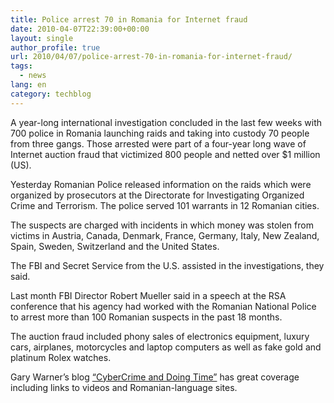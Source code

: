 ```yaml
---
title: Police arrest 70 in Romania for Internet fraud
date: 2010-04-07T22:39:00+00:00
layout: single
author_profile: true
url: 2010/04/07/police-arrest-70-in-romania-for-internet-fraud/
tags:
  - news
lang: en
category: techblog
---
```

A year-long international investigation concluded in the last few weeks with 700 police in Romania launching raids and taking into custody 70 people from three gangs. Those arrested were part of a four-year long wave of Internet auction fraud that victimized 800 people and netted over $1 million (US).

Yesterday Romanian Police released information on the raids which were organized by prosecutors at the Directorate for Investigating Organized Crime and Terrorism. The police served 101 warrants in 12 Romanian cities.

The suspects are charged with incidents in which money was stolen from victims in Austria, Canada, Denmark, France, Germany, Italy, New Zealand, Spain, Sweden, Switzerland and the United States.

The FBI and Secret Service from the U.S. assisted in the investigations, they said.

Last month FBI Director Robert Mueller said in a speech at the RSA conference that his agency had worked with the Romanian National Police to arrest more than 100 Romanian suspects in the past 18 months.

The auction fraud included phony sales of electronics equipment, luxury cars, airplanes, motorcycles and laptop computers as well as fake gold and platinum Rolex watches.

Gary Warner’s blog [“CyberCrime and Doing Time”](http://garwarner.blogspot.com/2010/04/70-romanian-phishers-fraudsters.html) has great coverage including links to videos and Romanian-language sites.